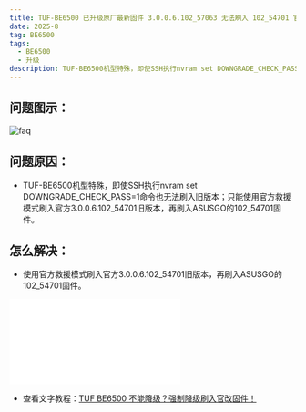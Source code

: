 ```yaml
---
title: TUF-BE6500 已升级原厂最新固件 3.0.0.6.102_57063 无法刷入 102_54701 官改固件
date: 2025-8
tag: BE6500
tags: 
  - BE6500
  - 升级
description: TUF-BE6500机型特殊，即使SSH执行nvram set DOWNGRADE_CHECK_PASS=1命令也无法刷入旧版本。
---
```


## 问题图示：

![faq](/assets/posts/6500-1.png)


## 问题原因：
- TUF-BE6500机型特殊，即使SSH执行nvram set DOWNGRADE_CHECK_PASS=1命令也无法刷入旧版本；只能使用官方救援模式刷入官方3.0.0.6.102_54701旧版本，再刷入ASUSGO的102_54701固件。


## 怎么解决：

- 使用官方救援模式刷入官方3.0.0.6.102_54701旧版本，再刷入ASUSGO的102_54701固件。

<iframe src="//player.bilibili.com/player.html?isOutside=true&aid=114900458276159&bvid=BV1ubbfzzE5q&cid=31204117940&p=1&autoplay=0" scrolling="no" border="0" frameborder="no" framespacing="0" allowfullscreen="true"></iframe>

- 查看文字教程：[TUF BE6500 不能降级？强制降级刷入官改固件！](https://mp.weixin.qq.com/s/shwsLCCKrkKN0Xi739z51Q)



